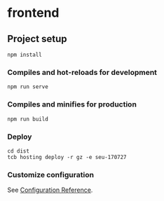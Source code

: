 # frontend

## Project setup
```
npm install
```

### Compiles and hot-reloads for development
```
npm run serve
```

### Compiles and minifies for production
```
npm run build
```

### Deploy
```
cd dist
tcb hosting deploy -r gz -e seu-170727
```

### Customize configuration
See [Configuration Reference](https://cli.vuejs.org/config/).
